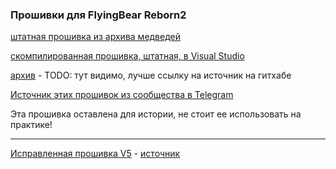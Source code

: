 ### Прошивки для FlyingBear Reborn2

[штатная прошивка из архива медведей](files/Reborn2_v0.1_default.rar)

[скомпилированная прошивка, штатная, в Visual Studio](files/Reborn2_v0.1_compiling_default.rar)

[архив](https://t.me/fbg5_waiters/115181) - TODO: тут видимо, лучше ссылку на источник на гитхабе

[Источник этих прошивок из сообщества в Telegram](https://t.me/fbg5_waiters/115178)

Эта прошивка оставлена для истории, не стоит ее использовать на практике!

----

[Исправленная прошивка V5](files/Reborn2-V5.zip) - [источник](https://t.me/fbg5_waiters/125515)
